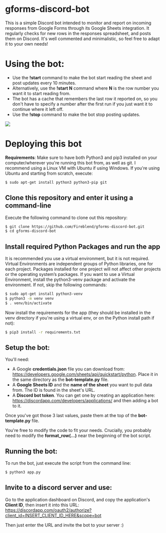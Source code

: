 # gforms-discord-bot

This is a simple Discord bot intended to monitor and report on incoming responses from Google Forms through its Google Sheets integration. It regularly checks for new rows in the responses spreadsheet, and posts them on Discord. It's well commented and minimalistic, so feel free to adapt it to your own needs!

# Using the bot:

- Use the **!start** command to make the bot start reading the sheet and post updates every 10 minutes.
- Alternatively, use the **!start N** command where **N** is the row number you want it to start reading from.
- The bot has a cache that remembers the last row it reported on, so you don't have to specify a number after the first run if you just want it to continue where it left off.
- Use the **!stop** command to make the bot stop posting updates.

<img src="https://cdn.discordapp.com/attachments/594590954988503042/596747297904132106/unknown.png"/>

# Deploying this bot

**Requirements**: Make sure to have both Python3 and pip3 installed on your computer/wherever you're running this bot from, as well as git.
I recommend using a Linux VM with Ubuntu if using Windows. If you're using Ubuntu and starting from scratch, execute:

~~~sh
$ sudo apt-get install python3 python3-pip git
~~~

## Clone this repository and enter it using a command-line

Execute the following command to clone out this repository:

~~~sh
$ git clone https://github.com/Fireblend/gforms-discord-bot.git
$ cd gforms-discord-bot
~~~

## Install required Python Packages and run the app

It is recommended you use a virtual environment, but it is not required. Virtual Environments are independent groups of Python libraries, one for each project. Packages installed for one project will not affect other projects or the operating system’s packages. If you want to use a Virtual Environment, install the python3-venv package and activate the environment. If not, skip the following commands:

~~~sh
$ sudo apt-get install python3-venv
$ python3 -m venv venv
$ . venv/bin/activate
~~~

Now install the requirements for the app (they should be installed in the venv directory if you're using a virtual env, or on the Python install path if not):

~~~sh
$ pip3 install -r requirements.txt
~~~

## Setup the bot:

You'll need:

- A Google **credentials.json** file you can download from: https://developers.google.com/sheets/api/quickstart/python. Place it in the same directory as the **bot-template.py** file.
- A **Google Sheets ID** and the **name of the sheet** you want to pull data from. The ID is found in the sheet's URL.
- A **Discord bot token**. You can get one by creating an application here: https://discordapp.com/developers/applications/ and then adding a bot to it.

Once you've got those 3 last values, paste them at the top of the **bot-template.py** file.

You're free to modify the code to fit your needs. Crucially, you probably need to modify the **format_row(...)** near the beginning of the bot script.

## Running the bot:

To run the bot, just execute the script from the command line:

~~~sh
$ python3 app.py
~~~

## Invite to a discord server and use:

Go to the application dashboard on Discord, and copy the application's **Client ID**, then insert it into this URL:
https://discordapp.com/oauth2/authorize?client_id=INSERT_CLIENT_ID_HERE&scope=bot

Then just enter the URL and invite the bot to your server :)
